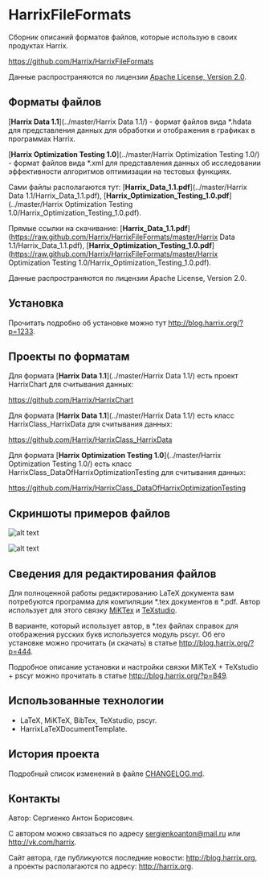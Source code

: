 HarrixFileFormats
=================

Сборник описаний форматов файлов, которые использую в своих продуктах Harrix.

https://github.com/Harrix/HarrixFileFormats

Данные распространяются по лицензии [Apache License, Version 2.0](../master/LICENSE.txt).

Форматы файлов
--------------

[**Harrix Data 1.1**](../master/Harrix Data 1.1/) - формат файлов вида \*.hdata для представления данных для обработки и отображения в графиках в программах Harrix.

[**Harrix Optimization Testing 1.0**](../master/Harrix Optimization Testing 1.0/) - формат файлов вида \*.xml для представления данных об исследовании эффективности алгоритмов оптимизации на тестовых функциях.

Сами файлы располагаются тут: [**Harrix_Data_1.1.pdf**](../master/Harrix Data 1.1/Harrix_Data_1.1.pdf), [**Harrix_Optimization_Testing_1.0.pdf**](../master/Harrix Optimization Testing 1.0/Harrix_Optimization_Testing_1.0.pdf).

Прямые ссылки на скачивание: [**Harrix_Data_1.1.pdf**](https://raw.github.com/Harrix/HarrixFileFormats/master/Harrix Data 1.1/Harrix_Data_1.1.pdf), [**Harrix_Optimization_Testing_1.0.pdf**](https://raw.github.com/Harrix/HarrixFileFormats/master/Harrix Optimization Testing 1.0/Harrix_Optimization_Testing_1.0.pdf).

Данные распространяются по лицензии Apache License, Version 2.0.

Установка
---------

Прочитать подробно об установке можно тут http://blog.harrix.org/?p=1233.

Проекты по форматам
-------------------

Для формата [**Harrix Data 1.1**](../master/Harrix Data 1.1/) есть проект HarrixChart для считывания данных:

https://github.com/Harrix/HarrixChart

Для формата [**Harrix Data 1.1**](../master/Harrix Data 1.1/) есть класс HarrixClass_HarrixData для считывания данных:

https://github.com/Harrix/HarrixClass_HarrixData

Для формата [**Harrix Optimization Testing 1.0**](../master/Harrix Optimization Testing 1.0/) есть класс HarrixClass_DataOfHarrixOptimizationTesting для считывания данных:

https://github.com/Harrix/HarrixClass_DataOfHarrixOptimizationTesting

Скриншоты примеров файлов
-------------------------

![alt text](../master/images/hdata.png "Пример файла Harrix Data 1.0")

![alt text](../master/images/xml.png "Пример файла Harrix Optimization Testing 1.0")

Сведения для редактирования файлов
----------------------------------

Для полноценной работы редактированию LaTeX документа вам потребуются программа для компиляции \*.tex документов в \*.pdf. Автор использует для этого связку [MiKTex](http://www.miktex.org/) и [TeXstudio](http://texstudio.sourceforge.net/). 

В варианте, который использует автор, в \*.tex файлах справок для отображения русских букв используется модуль pscyr. Об его установке можно прочитать (и скачать) в статье http://blog.harrix.org/?p=444.

Подробное описание установки и настройки связки MiKTeX + TeXstudio + pscyr можно прочитать в статье http://blog.harrix.org/?p=849.

Использованные технологии
-------------------------

- LaTeX, MiKTeX, BibTex, TeXstudio, pscyr.
- HarrixLaTeXDocumentTemplate.

История проекта
---------------

Подробный список изменений в файле [CHANGELOG.md](../master/CHANGELOG.md).

Контакты
--------

Автор: Сергиенко Антон Борисович.

С автором можно связаться по адресу sergienkoanton@mail.ru или  http://vk.com/harrix.

Сайт автора, где публикуются последние новости: http://blog.harrix.org, а проекты располагаются по адресу: http://harrix.org.